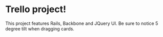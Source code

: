 # Trello project!

This project features Rails, Backbone and JQuery UI. Be sure to notice 5 degree tilt when dragging cards.
